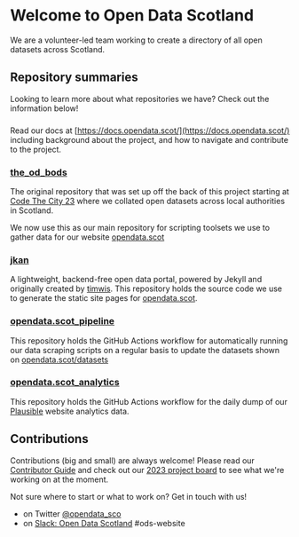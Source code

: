 # Welcome to Open Data Scotland

We are a volunteer-led team working to create a directory of all open datasets across Scotland.

## Repository summaries

Looking to learn more about what repositories we have? Check out the information below!

### [](https://github.com/OpenDataScotland/opendata.scot_docs)
Read our docs at [https://docs.opendata.scot/](https://docs.opendata.scot/) including background about the project, and how to navigate and contribute to the project.

### [the_od_bods](https://github.com/OpenDataScotland/the_od_bods)
The original repository that was set up off the back of this project starting at [Code The City 23](https://codethecity.org/2021/06/13/3689/) where we collated open datasets across local authorities in Scotland.

We now use this as our main repository for scripting toolsets we use to gather data for our website [opendata.scot](https://opendata.scot)

### [jkan](https://github.com/OpenDataScotland/jkan)

A lightweight, backend-free open data portal, powered by Jekyll and originally created by [timwis](https://github.com/timwis). This repository holds the source code we use to generate the static site pages for [opendata.scot](https://opendata.scot).

### [opendata.scot_pipeline](https://github.com/OpenDataScotland/opendata.scot_pipeline)

This repository holds the GitHub Actions workflow for automatically running our data scraping scripts on a regular basis to update the datasets shown on [opendata.scot/datasets](https://opendata.scot/datasets)

### [opendata.scot_analytics](https://github.com/OpenDataScotland/opendata.scot_analytics)

This repository holds the GitHub Actions workflow for the daily dump of our [Plausible](http://plausible.io/opendata.scot) website analytics data.

## Contributions

Contributions (big and small) are always welcome! Please read our [Contributor Guide](.github/CONTRIBUTING.md) and check out our [2023 project board](https://github.com/orgs/OpenDataScotland/projects/3) to see what we're working on at the moment.

Not sure where to start or what to work on? Get in touch with us!
* on Twitter [@opendata_sco](https://twitter.com/opendata_sco) 
* on [Slack: Open Data Scotland](https://join.slack.com/t/opendatascotland/shared_invite/zt-yfcc64tg-xIF1cOxkWbKZqI8ZBPzkGg) #ods-website
